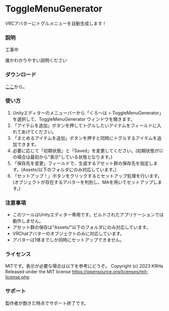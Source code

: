 # ToggleMenuGenerator
VRCアバターにトグルメニューを自動生成します！

### 説明
工事中

誰かわかりやすい説明ください

### ダウンロード
[ここ](https://github.com/KRHa0024/ToggleMenuGenerator/releases/tag/Latest)から。

### 使い方
1. Unityエディターのメニューバーから「くろ～は > ToggleMenuGenerator」を選択して、ToggleMenuGenerator ウィンドウを開きます。
2. 「アイテムを追加」ボタンを押してトグルしたいアイテムをフィールドに入れてあげてください。
3. 「まとめるアイテムを追加」ボタンを押すと同時にトグルするアイテムを追加できます。
4. 必要に応じて「初期状態」と「Saved」を変更してください。(初期状態が☑の場合は最初から"表示"している状態となります。)
5. 「保存先を変更」フィールドで、生成するアセット群の保存先を指定します。(Assets/以下のフォルダにのみ対応しています。)
6. 「セットアップ！」ボタンをクリックするとセットアップ処理を行います。(オブジェクトが存在するアバターを判別し、MAを用いてセットアップします。)

### 注意事項
* このツールはUnityエディター専用です。ビルドされたアプリケーションでは動作しません。
* アセット群の保存は"Assets/"以下のフォルダにのみ対応しています。
* VRChatアバターのオブジェクトのみに対応しています。
* アバターは1体までしか同時にセットアップできません。

### ライセンス
MITです。表示が必要な場合は以下を参考にどうぞ。
Copyright (c) 2023 KRHa
Released under the MIT license
https://opensource.org/licenses/mit-license.php

### サポート
製作者が飽きた時点でサポート終了です。
